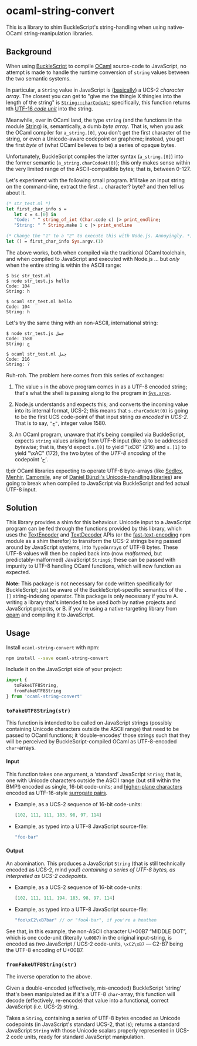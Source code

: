 ocaml-string-convert
====================

This is a library to shim BuckleScript's string-handling when using native-OCaml string-manipulation libraries.

Background
----------

When using [BuckleScript][] to compile [OCaml][] source-code to JavaScript, no attempt is made to handle the runtime conversion of `string` values between the two semantic systems.

In particular, a `String` value in JavaScript is ([basically][mathiasbynens]) a UCS-2 *character array*. The closest you can get to "give me the thingie X thingies into the length of the string" is [`String::charCodeAt`][charCodeAt]; specifically, this function returns `N`th [UTF-16 *code unit*][code-unit] into the string.

Meanwhile, over in OCaml land, the type `string` (and the functions in the module [String][ocaml-string]) is, semantically, a dumb *byte array*. That is, when you ask the OCaml compiler for `a_string.[0]`, you don't get the first character of the string, or even a Unicode-aware codepoint or grapheme; instead, you get the first *byte* of (what OCaml believes to be) a series of opaque bytes.

Unfortunately, BuckleScript compiles the latter syntax (`a_string.[0]`) into the former semantic (`a_string.charCodeAt(0)`); this only makes sense within the very limited range of the ASCII-compatible bytes; that is, between 0-127.

Let's experiment with the following small program. It'll take an input string on the command-line, extract the first ... character? byte? and then tell us about it.

```ocaml
(* str_test.ml *)
let first_char_info s =
   let c = s.[0] in
   "Code: " ^ string_of_int (Char.code c) |> print_endline;
   "String: " ^ String.make 1 c |> print_endline

(* Change the "1" to a "2" to execute this with Node.js. Annoyingly. *)
let () = first_char_info Sys.argv.(1)
```

The above works, both when compiled via the traditional OCaml toolchain, and when compiled to JavaScript and executed with Node.js ... but *only* when the entire string is within the ASCII range:

```text
$ bsc str_test.ml
$ node str_test.js hello
Code: 104
String: h

$ ocaml str_test.ml hello
Code: 104
String: h
```

Let's try the same thing with an non-ASCII, international string:

```text
$ node str_test.js جمل
Code: 1580
String: ج

$ ocaml str_test.ml جمل
Code: 216
String: ?
```

Ruh-roh. The problem here comes from this series of exchanges:

1. The value `s` in the above program comes in as a UTF-8 encoded string; that's what the shell is passing along to the program in [`Sys.argv`][Sys.argv].

2. Node.js understands and expects this; and converts the incoming value into its internal format, UCS-2; this means that `s.charCodeAt(0)` is going to be the first UCS code-point of that input string *as encoded in UCS-2*. That is to say, `"ج"`, integer value 1580.

3. An OCaml program, unaware that it's being compiled via BuckleScript, expects `string` values arising from UTF-8 input (like `s`) to be addressed *bytewise*; that is, they'd expect `s.[0]` to yield "\xD8" (216) and `s.[1]` to yield "\xAC" (172), the two bytes of the *UTF-8 encoding* of the codepoint ‘ج’.

tl;dr OCaml libraries expecting to operate UTF-8 byte-arrays (like [Sedlex][], [Menhir][], [Camomile][], any of [Daniel Bünzli's Unicode-handling libraries][dbunzli]) are going to break when compiled to JavaScript via BuckleScript and fed actual UTF-8 input.

[BuckleScript]: <https://bucklescript.github.io/>
[OCaml]: <https://ocaml.org/>
[mathiasbynens]: <https://mathiasbynens.be/notes/javascript-encoding>
[charCodeAt]: <https://developer.mozilla.org/en-US/docs/Web/JavaScript/Reference/Global_Objects/String/charCodeAt>
[code-unit]: <https://www.unicode.org/faq/utf_bom.html#utf16-1>
[ocaml-string]: <https://caml.inria.fr/pub/docs/manual-ocaml/libref/String.html>
[Sys.argv]: <https://caml.inria.fr/pub/docs/manual-ocaml/libref/Sys.html#VALargv>
[Sedlex]: <https://github.com/ocaml-community/sedlex>
[Menhir]: <http://gallium.inria.fr/~fpottier/menhir/>
[Camomile]: <https://github.com/yoriyuki/Camomile/>
[dbunzli]: <https://erratique.ch/software>

Solution
--------

This library provides a shim for this behaviour. Unicode input to a JavaScript program can be fed through the functions provided by this library, which uses the [TextEncoder][] and [TextDecoder][] APIs (or the [fast-text-encoding][] npm module as a shim therefor) to transform the UCS-2 strings being passed around by JavaScript systems, into `TypedArray`s of UTF-8 bytes. These UTF-8 values will then be copied back into (now *malformed*, but predictably-malformed) JavaScript `String`s; these can be passed with impunity to UTF-8 handling OCaml functions, which will now function as expected.

**Note:** This package is not necessary for code written specifically for BuckleScript; just be aware of the BuckleScript-specific semantics of the `.[]` string-indexing operator. This package is only necessary if you're A. writing a library that's intended to be used *both* by native projects and JavaScript projects, or B. if you're using a native-targeting library from [opam][] and compiling it to JavaScript.

[TextEncoder]: <https://developer.mozilla.org/en-US/docs/Web/API/TextEncoder>
[TextDecoder]: <https://developer.mozilla.org/en-US/docs/Web/API/TextDecoder>
[fast-text-encoding]: <https://github.com/samthor/fast-text-encoding>
[opam]: <https://opam.ocaml.org/>

Usage
-----

Install `ocaml-string-convert` with npm:

```sh
npm install --save ocaml-string-convert
```

Include it on the JavaScript side of your project:

```js
import {
   toFakeUTF8String,
   fromFakeUTF8String
} from 'ocaml-string-convert'
```

### `toFakeUTF8String(str)`

This function is intended to be called on JavaScript strings (possibly containing Unicode characters outside the ASCII range) that need to be passed to OCaml functions; it ‘double-encodes’ those strings such that they will be perceived by BuckleScript-compiled OCaml as UTF-8-encoded `char`-arrays.

#### Input

This function takes one argument, a ‘standard’ JavaScript `String`; that is, one with Unicode characters outside the ASCII range (but still within the BMP!) encoded as single, 16-bit code-units; and [higher-plane characters][] encoded as UTF-16-style [surrogate pairs][].

- Example, as a UCS-2 sequence of 16-bit code-units:

  ```js
  [102, 111, 111, 183, 98, 97, 114]
  ```

- Example, as typed into a UTF-8 JavaScript source-file:

  ```js
  "foo·bar"
  ```

#### Output

An abomination. This produces a JavaScript `String` (that is still technically encoded as UCS-2,
mind you!) *containing a series of UTF-8 bytes, as interpreted as UCS-2 codepoints*.

- Example, as a UCS-2 sequence of 16-bit code-units:

  ```js
  [102, 111, 111, 194, 183, 98, 97, 114]
  ```

- Example, as typed into a UTF-8 JavaScript source-file:

  ```js
  "foo\xC2\xB7bar" // or "fooÂ·bar", if you're a heathen
  ```

See that, in this example, the non-ASCII character U+00B7 “MIDDLE DOT”, which is one code-unit (literally `\u00B7`) in the original input-string, is encoded as *two* JavaScript / UCS-2 code-units, `\xC2\xB7` — C2-B7 being the UTF-8 encoding of U+00B7.

[higher-plane characters]: <https://en.wikipedia.org/wiki/Plane_(Unicode)>
[surrogate pairs]: <https://unicodebook.readthedocs.io/unicode_encodings.html#utf-16-surrogate-pairs>

### `fromFakeUTF8String(str)`

The inverse operation to the above.

Given a double-encoded (effectively, mis-encoded) BuckleScript ‘string’ that's been manipulated as if it's a UTF-8 `char`-array, this function will decode (effectively, re-encode) that value into a functional, correct JavaScript (i.e. UCS-2) string.

Takes a `String`, containing a series of UTF-8 bytes encoded as Unicode codepoints (in JavaScript's standard UCS-2, that is); returns a standard JavaScript `String` with those Unicode scalars properly represented in UCS-2 code units, ready for standard JavaScript manipulation.
